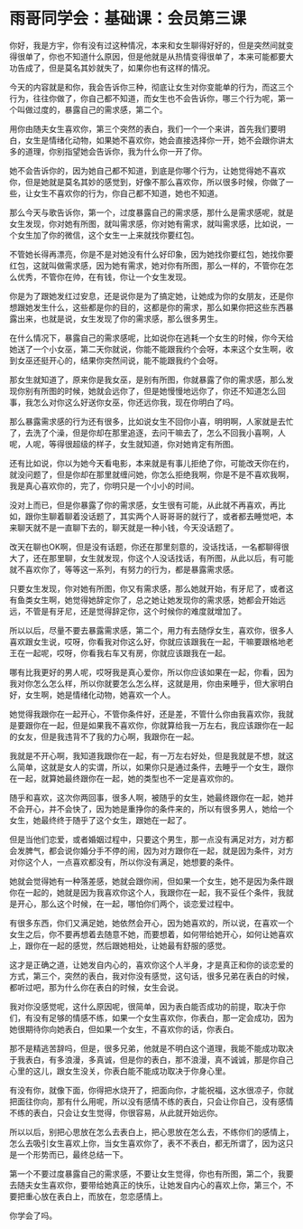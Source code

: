# 雨哥同学会：基础课：会员第三课

你好，我是方宇，你有没有过这种情况，本来和女生聊得好好的，但是突然间就变得很单了，你也不知道什么原因，但是他就是从热情变得很单了，本来可能都要大功告成了，但是莫名其妙就失了，如果你也有这样的情况。

今天的内容就是和你，我会告诉你三种，彻底让女生对你变能单的行为，而这三个行为，往往你做了，你自己都不知道，而女生也不会告诉你，哪三个行为呢，第一个叫做过度的，暴露自己的需求感，第二个。

用你由随夫女生喜欢你，第三个突然的表白，我们一个一个来讲，首先我们要明白，女生是情绪化动物，如果她不喜欢你，她会直接选择你一开，她不会跟你讲太多的道理，你别指望她会告诉你，我为什么你一开了你。

她不会告诉你的，因为她自己都不知道，到底是你哪个行为，让她觉得她不喜欢你，但是她就是莫名其妙的感觉到，好像不那么喜欢你，所以很多时候，你做了一些，让女生不喜欢你的行为，你自己都不知道，她也不知道。

那么今天与歌告诉你，第一个，过度暴露自己的需求感，那什么是需求感呢，就是女生发现，你对她有所图，就叫需求感，你对她有需求，就叫需求感，比如说，一个女生加了你的微信，这个女生一上来就找你要红包。

不管她长得再漂亮，你是不是对她没有什么好印象，因为她找你要红包，她找你要红包，这就叫做需求感，因为她有需求，她对你有所图，那么一样的，不管你在怎么优秀，不管你在帅，在有钱，你让一个女生发现。

你是为了跟她发红过安息，还是说你是为了搞定她，让她成为你的女朋友，还是你想跟她发生什么，这些都是你的目的，这都是你的需求，那么如果你把这些东西暴露出来，也就是说，女生发现了你的需求感，那么很多男生。

在什么情况下，暴露自己的需求感呢，比如说你在逃耗一个女生的时候，你今天给她送了一个小女巫，第二天你就说，你能不能跟我约个会呀，本来这个女生啊，收到女巫还挺开心的，结果你突然间说，能不能跟我约个会呀。

那女生就知道了，原来你是我女巫，是别有所图，你就暴露了你的需求感，那么发现你别有所图的时候，她就会远你了，但是她慢慢地远你了，你还不知道怎么回事，我怎么对你这么好送你女巫，你还远你我，现在你明白了吗。

那么暴露需求感的行为还有很多，比如说女生不回你小喜，明明啊，人家就是去忙了，去洗了个澡，但是你却在那里追逐，去问干嘛去了，怎么不回我小喜啊，人呢，人呢，等得很超级的样子，女生就知道，你对她肯定有所图。

还有比如说，你以为她今天看电影，本来就是有事儿拒绝了你，可能改天你在约，就没问题了，但是你却在那里就缠问她，你怎么拒绝我啊，你是不是不喜欢我啊，我是真心喜欢你的，完了，你明只是一个小小的时间。

没对上而已，但是你暴露了你的需求感，女生很有可能，从此就不再喜欢，再比如，跟你生聊着聊着没话题了，其实两个人哥哥哥的就行了，或者都去睡觉吧，本来聊天就不是一直聊下去的，聊天就是一种小钱，今天没话题了。

改天在聊也OK啊，但是没有话题，你还在那里刻意的，没话找话，一名都聊得很大了，还在那里聊，女生就发现，你这个人没话找话，有所图，从此以后，有可能就不喜欢你了，等等这一系列，有努力的行为，都是暴露需求感。

只要女生发现，你对她有所图，你又有需求感，那么她就开始，有牙尼了，或者这有鱼类女生啊，她觉得她辞定你了，总之她让她发现你的需求感，她都会开始远远，不管是有牙尼，还是觉得辞定你，这个时候你的难度就增加了。

所以以后，尽量不要去暴露需求感，第二个，用力有去随俘女生，喜欢你，很多人喜欢跟女生说，哎呀，你看我对你这么好，你就应该跟我在一起，干嘛要跟格地老王在一起呢，哎呀，你看我右车又有房，你就应该跟我在一起。

哪有比我更好的男人呢，哎呀我是真心爱你，所以你应该如果在一起，你看，因为我对你怎么怎么样，所以你就要怎么怎么样，这就是用，你由来睡乎，但大家明白好，女生啊，她是情绪化动物，她喜欢一个人。

她觉得我跟你在一起开心，不管你条件好，还是差，不管什么你由我喜欢你，我就是要跟你在一起，但是如果我不喜欢你，你就算给我一万左右，我应该跟你在一起的女友，但是我违背不了我的力心啊，我跟你在一起。

我就是不开心啊，我知道我跟你在一起，有一万左右好处，但是我就是不想，就这么简单，这就是女人的实谓，所以，如果你只是通过条件，去睡乎一个女生，跟你在一起，就算她最终跟你在一起，她的类型也不一定是喜欢你的。

随乎和喜欢，这次你两回事，很多人啊，被随乎的女生，她最终跟你在一起，她并不会开心，并不会快了，因为她是重挣你的条件来的，所以有很多男人，她给一个女生，她最终终于随乎了这个女生，跟她在一起了。

但是当他们恋爱，或者婚姻过程中，只要这个男生，那一点没有满足对方，对方都会发脾气，都会说你婚分手不停的闹，因为对方跟你在一起，就是因为条件，对方对你这个人，一点喜欢都没有，所以你没有满足，她想要的条件。

她就会觉得她有一种落差感，她就会跟你闹，但如果一个女生，她不是因为条件跟你在一起的，她就是因为我喜欢你这个人，我跟你在一起，我不妥任个条件，我就是开心，那么这个时候，在一起，哪怕你们两个，谈恋爱过程中。

有很多东西，你们又满足她，她依然会开心，因为她喜欢的，所以说，在喜欢一个女生之后，你不要再想着去随意不她，而要想着，如何带给她开心，如何让她喜欢上，跟你在一起的感觉，然后跟她相处，让她最有舒服的感觉。

这才是正确之道，让她发自内心的，喜欢你这个人半身，才是真正和你的谈恋爱的方式，第三个，突然的表白，我对你没有感觉，这句话，很多兄弟在表白的时候，都听过吧，那为什么你在表白的时候，女生会说。

我对你没感觉呢，这什么原因呢，很简单，因为表白能否成功的前提，取决于你们，有没有足够的情感不练，如果一个女生喜欢你，你表白，那一定会成功，因为她很期待你向她表白，但如果一个女生，不喜欢你的话，你表白。

那不是精逃苦辞吗，但是，很多兄弟，他就是不明白这个道理，我能不能成功取决于我表白，有多浪漫，多真诚，但是你的表白，那不浪漫，真不诚诚，那是你自己心里的这儿，跟女生没关，你表白能不能成功取决于你身心里。

有没有你，就像下面，你得把水烧开了，把面向你，才能祝福，这水很凉子，你就把面往你向，那有什么用呢，所以没有感情不练的表白，只会让你自己，没有感情不练的表白，只会让女生觉得，你很容易，从此就开始远你。

所以以后，别把心思放在怎么去表白上，把心思放在怎么去，不练你们的感情上，怎么去吸引女生喜欢上你，当女生喜欢你了，表不不表白，都无所谓了，因为这只是一个形势而已，最终总结一下。

第一个不要过度暴露自己的需求感，不要让女生觉得，你也有所图，第二个，我要去随夫女生喜欢你，要带给她真正的快乐，让她发自内心的喜欢上你，第三个，不要把重心放在表白上，而放在，忽恋感情上。

你学会了吗。